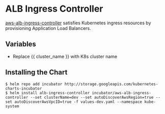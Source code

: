 # ALB Ingress Controller
[aws-alb-ingress-controller](https://github.com/kubernetes-sigs/aws-alb-ingress-controller) satisfies Kubernetes ingress resources by provisioning Application Load Balancers.

## Variables
- Replace {{ cluster_name }} with K8s cluster name

## Installing the Chart
```console
$ helm repo add incubator http://storage.googleapis.com/kubernetes-charts-incubator
$ helm install alb-ingress-controller incubator/aws-alb-ingress-controller --set clusterName=dev --set autoDiscoverAwsRegion=true --set autoDiscoverAwsVpcID=true -f values-dev.yaml --namespace kube-system
```
